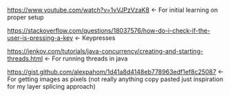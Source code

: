 https://www.youtube.com/watch?v=1vVJPzVzaK8 <- For initial learning on proper setup


https://stackoverflow.com/questions/18037576/how-do-i-check-if-the-user-is-pressing-a-key <- Keypresses


https://jenkov.com/tutorials/java-concurrency/creating-and-starting-threads.html <- For running threads in java

https://gist.github.com/alexpahom/1d41a8d4148eb778963edf1ef8c25087 <- For getting images as pixels (not really anything copy pasted just inspiration for my layer splicing approach)